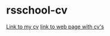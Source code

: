 # rsschool-cv
[Link to my cv](https://SaXaPhonist.github.io/rsschool-cv/cv)
[link to web page with cv's](https://SaXaPhonist.github.io/rsschool-cv/)
